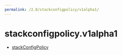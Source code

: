 ```yaml
---
permalink: /2.8/stackconfigpolicy/v1alpha1/
---
```


# stackconfigpolicy.v1alpha1



* [stackConfigPolicy](stackConfigPolicy.md)